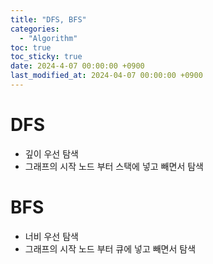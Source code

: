 ```yaml
---
title: "DFS, BFS"
categories:
  - "Algorithm"
toc: true
toc_sticky: true
date: 2024-4-07 00:00:00 +0900
last_modified_at: 2024-04-07 00:00:00 +0900
---
```

# DFS
- 깊이 우선 탐색
- 그래프의 시작 노드 부터 스택에 넣고 빼면서 탐색

# BFS
- 너비 우선 탐색
- 그래프의 시작 노드 부터 큐에 넣고 빼면서 탐색